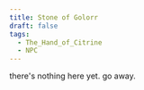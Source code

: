 ```yaml
---
title: Stone of Golorr
draft: false
tags:
  - The_Hand_of_Citrine
  - NPC
---
```

there's nothing here yet. go away.